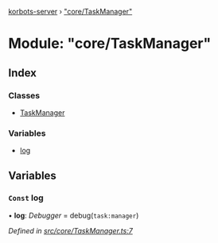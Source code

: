 [korbots-server](../README.md) › ["core/TaskManager"](_core_taskmanager_.md)

# Module: "core/TaskManager"

## Index

### Classes

* [TaskManager](../classes/_core_taskmanager_.taskmanager.md)

### Variables

* [log](_core_taskmanager_.md#const-log)

## Variables

### `Const` log

• **log**: *Debugger* = debug(`task:manager`)

*Defined in [src/core/TaskManager.ts:7](https://github.com/Xisabla/Korbots/blob/815b9f1/server/src/core/TaskManager.ts#L7)*
